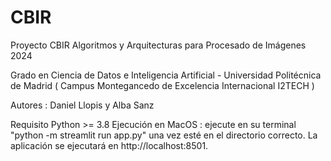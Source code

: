 # CBIR
Proyecto CBIR Algoritmos y Arquitecturas para Procesado de Imágenes 2024

Grado en Ciencia de Datos e Inteligencia Artificial - Universidad Politécnica de Madrid ( Campus Montegancedo de Excelencia Internacional I2TECH )

Autores : Daniel Llopis y Alba Sanz

Requisito Python >= 3.8
Ejecución en MacOS : ejecute en su terminal "python -m streamlit run app.py" una vez esté en el directorio correcto. La aplicación se ejecutará en http://localhost:8501.
